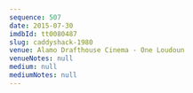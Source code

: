 ```yaml
---
sequence: 507
date: 2015-07-30
imdbId: tt0080487
slug: caddyshack-1980
venue: Alamo Drafthouse Cinema - One Loudoun
venueNotes: null
medium: null
mediumNotes: null
---
```

